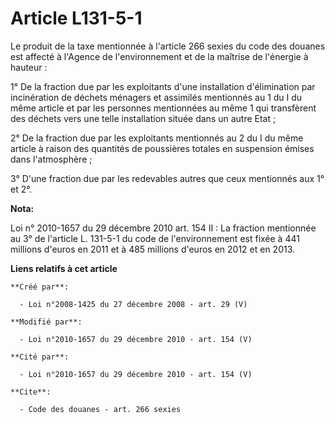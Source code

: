 # Article L131-5-1

Le produit de la taxe mentionnée à l'article 266 sexies du code des douanes est affecté à l'Agence de l'environnement et de
la maîtrise de l'énergie à hauteur : 

1° De la fraction due par les exploitants d'une installation d'élimination par incinération de déchets ménagers et assimilés
mentionnés au 1 du I du même article et par les personnes mentionnées au même 1 qui transfèrent des déchets vers une telle
installation située dans un autre Etat ; 

2° De la fraction due par les exploitants mentionnés au 2 du I du même article à raison des quantités de poussières totales
en suspension émises dans l'atmosphère ; 

3° D'une fraction due par les redevables autres que ceux mentionnés aux 1° et 2°.

**Nota:**

Loi n° 2010-1657 du 29 décembre 2010 art. 154 II : La fraction mentionnée au 3° de l'article L. 131-5-1 du code de
l'environnement est fixée à 441 millions d'euros en 2011 et à 485 millions d'euros en 2012 et en 2013.

**Liens relatifs à cet article**

	**Créé par**:

	  - Loi n°2008-1425 du 27 décembre 2008 - art. 29 (V)

	**Modifié par**:

	  - Loi n°2010-1657 du 29 décembre 2010 - art. 154 (V)

	**Cité par**:

	  - Loi n°2010-1657 du 29 décembre 2010 - art. 154 (V)

	**Cite**:

	  - Code des douanes - art. 266 sexies

